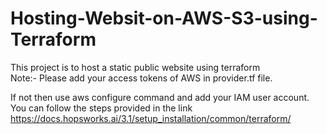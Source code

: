# Hosting-Websit-on-AWS-S3-using-Terraform

This project is to host a static public website using terraform  <br>Note:- Please add your access tokens of AWS in provider.tf file.

If not then use aws configure command and add your IAM user account. You can follow the steps provided in the link https://docs.hopsworks.ai/3.1/setup_installation/common/terraform/

